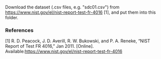 Download the dataset (.csv files, e.g. "sdc01.csv") from https://www.nist.gov/el/nist-report-test-fr-4016 [1], and put them into this folder.

### References
[1] R. D. Peacock, J. D. Averill, R. W. Bukowski, and P. A. Reneke, “NIST Report of Test FR 4016,” Jan 2011. [Online]. Available:https://www.nist.gov/el/nist-report-test-fr-4016

